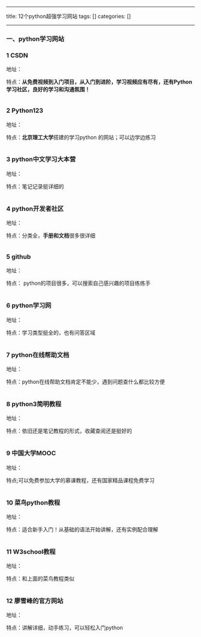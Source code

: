 
--- 
title:  12个python超强学习网站 
tags: []
categories: [] 

---
### 一、python学习网站

### 1 CSDN

地址： 

特点：**从免费视频到入门项目，从入门到进阶，学习视频应有尽有，还有Python学习社区，良好的学习和沟通氛围！**

<img alt="" src="https://img-blog.csdnimg.cn/img_convert/f0280d2473c2ae66b6a6a6d35161889d.webp?x-oss-process=image/format,png">

### 2 Python123

地址：

特点：**北京理工大学**搭建的学习python 的网站；可以边学边练习

<img alt="" src="https://img-blog.csdnimg.cn/img_convert/6b0ba70a7611993f0e417071fc5bffc1.webp?x-oss-process=image/format,png">

### 3 python中文学习大本营

地址：

特点：笔记记录挺详细的

<img alt="" src="https://img-blog.csdnimg.cn/img_convert/cab9442da8ec43d7ed4a715451b3529f.webp?x-oss-process=image/format,png">

### 4 python开发者社区

地址：

特点：分类全，**手册和文档**很多很详细

<img alt="" src="https://img-blog.csdnimg.cn/img_convert/193113524adeaab328dea62f20b3ac82.png">

### 5 github

地址： 

特点： python的项目很多，可以搜索自己感兴趣的项目练练手

<img alt="" src="https://img-blog.csdnimg.cn/img_convert/3f82b18ac2c4183aaf951b3f5db67f66.webp?x-oss-process=image/format,png">

### 6 python学习网

地址：

特点：学习类型挺全的，也有问答区域

<img alt="" src="https://img-blog.csdnimg.cn/img_convert/c74bdb7952f3be0b20179f80cd307629.webp?x-oss-process=image/format,png">

### 7 python在线帮助文档

地址：

特点：python在线帮助文档肯定不能少，遇到问题查什么都比较方便

<img alt="" src="https://img-blog.csdnimg.cn/img_convert/5f0a46e10dfb72aa1ac6882ad1a5eae1.webp?x-oss-process=image/format,png">

### 8 python3简明教程

地址：

特点：依旧还是笔记教程的形式，收藏查阅还是挺好的

<img alt="" src="https://img-blog.csdnimg.cn/img_convert/6ef644b9c28b689549cd2c1a15e42064.webp?x-oss-process=image/format,png">

### 9 中国大学MOOC

地址：

特点;可以免费参加大学的慕课教程，还有国家精品课程免费学习

<img alt="" src="https://img-blog.csdnimg.cn/img_convert/20abd4502601e93ac1918df8ccae5604.webp?x-oss-process=image/format,png">

### 10 菜鸟python教程

地址：

特点：适合新手入门！从基础的语法开始讲解，还有实例配合理解

<img alt="" src="https://img-blog.csdnimg.cn/img_convert/edbdf3a49725a9142d0be21cc252151e.webp?x-oss-process=image/format,png">

### 11 W3school教程

地址：

特点：和上面的菜鸟教程类似

<img alt="" src="https://img-blog.csdnimg.cn/img_convert/069c3a322f9d0a67d97a65a764b92393.webp?x-oss-process=image/format,png">

### 12 廖雪峰的官方网站

地址：

特点：讲解详细，动手练习，可以轻松入门python

<img alt="" src="https://img-blog.csdnimg.cn/img_convert/eab740b8767db7e86a7d2be2a9fedba7.webp?x-oss-process=image/format,png">


